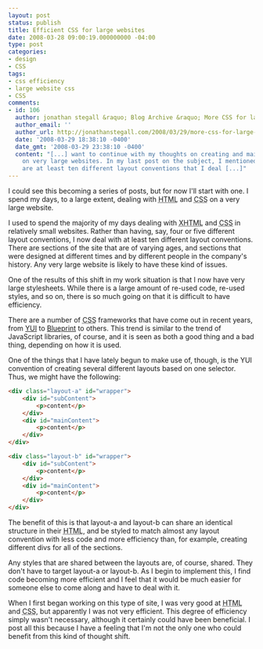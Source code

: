 ```yaml
---
layout: post
status: publish
title: Efficient CSS for large websites
date: 2008-03-28 09:00:19.000000000 -04:00
type: post
categories:
- design
- CSS
tags:
- css efficiency
- large website css
- CSS
comments:
- id: 106
  author: jonathan stegall &raquo; Blog Archive &raquo; More CSS for large websites
  author_email: ''
  author_url: http://jonathanstegall.com/2008/03/29/more-css-for-large-websites/
  date: '2008-03-29 18:38:10 -0400'
  date_gmt: '2008-03-29 23:38:10 -0400'
  content: "[...] want to continue with my thoughts on creating and maintaining CSS
    on very large websites. In my last post on the subject, I mentioned that there
    are at least ten different layout conventions that I deal [...]"
---
```

I could see this becoming a series of posts, but for now I'll start with one. I spend my days, to a large extent, dealing with <acronym title="HyperText Markup Language">HTML</acronym> and <acronym title="Cascading Style Sheets">CSS</acronym> on a very large website.

I used to spend the majority of my days dealing with <acronym title="eXtensible HyperText Markup Language">XHTML</acronym> and <acronym title="Cascading Style Sheets">CSS</acronym> in relatively small websites. Rather than having, say, four or five different layout conventions, I now deal with at least ten different layout conventions. There are sections of the site that are of varying ages, and sections that were designed at different times and by different people in the company's history. Any very large website is likely to have these kind of issues.

One of the results of this shift in my work situation is that I now have very large stylesheets. While there is a large amount of re-used code, re-used styles, and so on, there is so much going on that it is difficult to have efficiency.

There are a number of <acronym title="Cascading Style Sheets">CSS</acronym> frameworks that have come out in recent years, from <a href="http://www.google.com/url?sa=t&amp;ct=res&amp;cd=1&amp;url=http%3A%2F%2Fdeveloper.yahoo.com%2Fyui%2Fgrids%2F&amp;ei=avfsR-f6LIT8hASZla0N&amp;usg=AFQjCNGeq3Wxmzp_kfW9PfFolWQKK-zccQ&amp;sig2=c4rg0Vh6ib8oZYCT2uRNKw">YUI</a> to <a href="http://www.google.com/url?sa=t&amp;ct=res&amp;cd=1&amp;url=http%3A%2F%2Fcode.google.com%2Fp%2Fblueprintcss%2F&amp;ei=u_fsR92YM5iWggTzubkV&amp;usg=AFQjCNH665KFPzNHIXDu-_FlcgIxsh5-dA&amp;sig2=6Nhm553b3e4uiPr4QdfRtA">Blueprint</a> to others. This trend is similar to the trend of JavaScript libraries, of course, and it is seen as both a good thing and a bad thing, depending on how it is used.

One of the things that I have lately begun to make use of, though, is the YUI convention of creating several different layouts based on one selector. Thus, we might have the following:

~~~~ html
<div class="layout-a" id="wrapper">
    <div id="subContent">
        <p>content</p>
    </div>
    <div id="mainContent">
        <p>content</p>
    </div>
</div>
~~~~

~~~~ html
<div class="layout-b" id="wrapper">
    <div id="subContent">
        <p>content</p>
    </div>
    <div id="mainContent">
        <p>content</p>
    </div>
</div>
~~~~

The benefit of this is that layout-a and layout-b can share an identical structure in their <acronym title="HyperText Markup Language">HTML</acronym>, and be styled to match almost any layout convention with less code and more efficiency than, for example, creating different divs for all of the sections.

Any styles that are shared between the layouts are, of course, shared. They don't have to target layout-a or layout-b. As I begin to implement this, I find code becoming more efficient and I feel that it would be much easier for someone else to come along and have to deal with it.

When I first began working on this type of site, I was very good at <acronym title="HyperText Markup Language">HTML</acronym> and <acronym title="Cascading Style Sheets">CSS</acronym>, but apparently I was not very efficient. This degree of efficiency simply wasn't necessary, although it certainly could have been beneficial. I post all this because I have a feeling that I'm not the only one who could benefit from this kind of thought shift.
